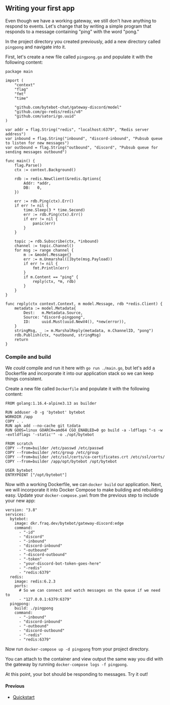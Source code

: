 ## Writing your first app

Even though we have a working gateway, we still don't have anything to respond to events. Let's change that by writing a simple program that responds to a message containing "ping" with the word "pong."

In the project directory you created previously, add a new directory called `pingpong` and navigate into it.

First, let's create a new file called `pingpong.go` and populate it with the following content:

```
package main

import (
	"context"
	"flag"
	"fmt"
	"time"

	"github.com/bytebot-chat/gateway-discord/model"
	"github.com/go-redis/redis/v8"
	"github.com/satori/go.uuid"
)

var addr = flag.String("redis", "localhost:6379", "Redis server address")
var inbound = flag.String("inbound", "discord-inbound", "Pubsub queue to listen for new messages")
var outbound = flag.String("outbound", "discord", "Pubsub queue for sending messages outbound")

func main() {
	flag.Parse()
	ctx := context.Background()

	rdb := redis.NewClient(&redis.Options{
		Addr: *addr,
		DB:   0,
	})

	err := rdb.Ping(ctx).Err()
	if err != nil {
		time.Sleep(3 * time.Second)
		err := rdb.Ping(ctx).Err()
		if err != nil {
			panic(err)
		}
	}

	topic := rdb.Subscribe(ctx, *inbound)
	channel := topic.Channel()
	for msg := range channel {
		m := &model.Message{}
		err := m.Unmarshal([]byte(msg.Payload))
		if err != nil {
			fmt.Println(err)
		}
		if m.Content == "ping" {
			reply(ctx, *m, rdb)
		}
	}
}

func reply(ctx context.Context, m model.Message, rdb *redis.Client) {
	metadata := model.Metadata{
		Dest:   m.Metadata.Source,
		Source: "discord-pingpong",
		ID:     uuid.Must(uuid.NewV4(), *new(error)),
	}
	stringMsg, _ := m.MarshalReply(metadata, m.ChannelID, "pong")
	rdb.Publish(ctx, *outbound, stringMsg)
	return
}
```

### Compile and build
We _could_ compile and run it here with `go run ./main.go`, but let's add a Dockerfile and incorporate it into our application stack so we can keep things consistent.

Create a new file called `Dockerfile` and populate it with the following content:

```
FROM golang:1.16.4-alpine3.13 as builder

RUN adduser -D -g 'bytebot' bytebot
WORKDIR /app
COPY . .
RUN apk add --no-cache git tzdata
RUN GOOS=linux GOARCH=amd64 CGO_ENABLED=0 go build -a -ldflags "-s -w -extldflags '-static'" -o ./opt/bytebot

FROM scratch
COPY --from=builder /etc/passwd /etc/passwd
COPY --from=builder /etc/group /etc/group
COPY --from=builder /etc/ssl/certs/ca-certificates.crt /etc/ssl/certs/
COPY --from=builder /app/opt/bytebot /opt/bytebot

USER bytebot
ENTRYPOINT ["/opt/bytebot"]
```

Now with a working Dockerfile, we can `docker build` our application. Next, we will incorporate it into Docker Compose to make building and rebuilding easy. Update your `docker-compose.yaml` from the previous step to include your new app:

```
version: "3.8"
services:
  bytebot:
    image: dkr.fraq.dev/bytebot/gateway-discord:edge
    command:
      - "-id"
      - "discord"
      - "-inbound"
      - "discord-inbound"
      - "-outbound"
      - "-discord-outbound"
      - "-token"
      - "your-discord-bot-token-goes-here"
      - "-redis"
      - "redis:6379"
  redis:
    image: redis:6.2.3
    ports:
      # So we can connect and watch messages on the queue if we need to
      - "127.0.0.1:6379:6379"
  pingpong:
    build: ./pingpong
    command:
      - "-inbound"
      - "discord-inbound"
      - "-outbound"
      - "discord-outbound"
      - "-redis"
      - "redis:6379"
```

Now run `docker-compose up -d pingpong` from your project directory.

You can attach to the container and view output the same way you did with the gateway by running `docker-compose logs -f pingpong`.

At this point, your bot should be responding to messages. Try it out!

#### Previous
- [Quickstart](quickstart.md)

